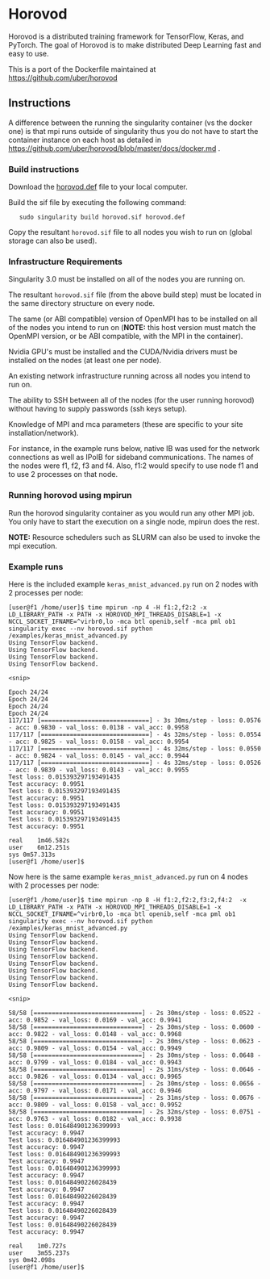 # Horovod

Horovod is a distributed training framework for TensorFlow, Keras, and PyTorch. The goal of Horovod is to make distributed Deep Learning fast and easy to use.

This is a port of the Dockerfile maintained at https://github.com/uber/horovod

## Instructions

A difference between the running the singularity container (vs the docker one) is that mpi runs outside of singularity thus you do not have to start the container instance on each host as detailed in https://github.com/uber/horovod/blob/master/docs/docker.md .

### Build instructions
Download the [horovod.def](https://github.com/sylabs/examples/tree/master/machinelearning/Horovod/horovod.def) file to your local computer.

Build the sif file by executing the following command:

```
   sudo singularity build horovod.sif horovod.def
```

Copy the resultant `horovod.sif` file to all nodes you wish to run on (global storage can also be used).

### Infrastructure Requirements
Singularity 3.0 must be installed on all of the nodes you are running on.

The resultant `horovod.sif` file (from the above build step) must be located in the same directory structure on every node.

The same (or ABI compatible) version of OpenMPI has to be installed on all of the nodes you intend to run on (**NOTE:** this host version must match the OpenMPI version, or be ABI compatible, with the MPI in the container).

Nvidia GPU's must be installed and the CUDA/Nvidia drivers must be installed on the nodes (at least one per node).

An existing network infrastructure running across all nodes you intend to run on.

The ability to SSH between all of the nodes (for the user running horovod) without having to supply passwords (ssh keys setup).

Knowledge of MPI and mca parameters (these are specific to your site installation/network).

For instance, in the example runs below, native IB was used for the network connections as well as IPoIB for sideband communications. The names of the nodes were f1, f2, f3 and f4. Also, f1:2 would specify to use node f1 and to use 2 processes on that node.

### Running horovod using mpirun

Run the horovod singularity container as you would run any other MPI job. You only have to start the execution on a single node, mpirun does the rest.

**NOTE:** Resource schedulers such as SLURM can also be used to invoke the mpi execution.


### Example runs

Here is the included example `keras_mnist_advanced.py` run on 2 nodes with 2 processes per node:

```
[user@f1 /home/user]$ time mpirun -np 4 -H f1:2,f2:2 -x LD_LIBRARY_PATH -x PATH -x HOROVOD_MPI_THREADS_DISABLE=1 -x NCCL_SOCKET_IFNAME=^virbr0,lo -mca btl openib,self -mca pml ob1 singularity exec --nv horovod.sif python /examples/keras_mnist_advanced.py
Using TensorFlow backend.
Using TensorFlow backend.
Using TensorFlow backend.
Using TensorFlow backend.

<snip>

Epoch 24/24
Epoch 24/24
Epoch 24/24
Epoch 24/24
117/117 [==============================] - 3s 30ms/step - loss: 0.0576 - acc: 0.9830 - val_loss: 0.0138 - val_acc: 0.9958
117/117 [==============================] - 4s 32ms/step - loss: 0.0554 - acc: 0.9825 - val_loss: 0.0158 - val_acc: 0.9954
117/117 [==============================] - 4s 32ms/step - loss: 0.0550 - acc: 0.9824 - val_loss: 0.0145 - val_acc: 0.9944
117/117 [==============================] - 4s 32ms/step - loss: 0.0526 - acc: 0.9839 - val_loss: 0.0143 - val_acc: 0.9955
Test loss: 0.015393297193491435
Test accuracy: 0.9951
Test loss: 0.015393297193491435
Test accuracy: 0.9951
Test loss: 0.015393297193491435
Test accuracy: 0.9951
Test loss: 0.015393297193491435
Test accuracy: 0.9951

real	1m46.582s
user	6m12.251s
sys	0m57.313s
[user@f1 /home/user]$ 
```

Now here is the same example `keras_mnist_advanced.py` run on 4 nodes with 2 processes per node:

```
[user@f1 /home/user]$ time mpirun -np 8 -H f1:2,f2:2,f3:2,f4:2  -x LD_LIBRARY_PATH -x PATH -x HOROVOD_MPI_THREADS_DISABLE=1 -x NCCL_SOCKET_IFNAME=^virbr0,lo -mca btl openib,self -mca pml ob1 singularity exec --nv horovod.sif python /examples/keras_mnist_advanced.py
Using TensorFlow backend.
Using TensorFlow backend.
Using TensorFlow backend.
Using TensorFlow backend.
Using TensorFlow backend.
Using TensorFlow backend.
Using TensorFlow backend.
Using TensorFlow backend.

<snip>

58/58 [==============================] - 2s 30ms/step - loss: 0.0522 - acc: 0.9852 - val_loss: 0.0169 - val_acc: 0.9941
58/58 [==============================] - 2s 30ms/step - loss: 0.0600 - acc: 0.9822 - val_loss: 0.0148 - val_acc: 0.9968
58/58 [==============================] - 2s 30ms/step - loss: 0.0623 - acc: 0.9809 - val_loss: 0.0154 - val_acc: 0.9949
58/58 [==============================] - 2s 30ms/step - loss: 0.0648 - acc: 0.9799 - val_loss: 0.0184 - val_acc: 0.9943
58/58 [==============================] - 2s 31ms/step - loss: 0.0646 - acc: 0.9826 - val_loss: 0.0134 - val_acc: 0.9965
58/58 [==============================] - 2s 30ms/step - loss: 0.0656 - acc: 0.9797 - val_loss: 0.0171 - val_acc: 0.9946
58/58 [==============================] - 2s 31ms/step - loss: 0.0676 - acc: 0.9809 - val_loss: 0.0158 - val_acc: 0.9952
58/58 [==============================] - 2s 32ms/step - loss: 0.0751 - acc: 0.9763 - val_loss: 0.0182 - val_acc: 0.9938
Test loss: 0.016484901236399993
Test accuracy: 0.9947
Test loss: 0.016484901236399993
Test accuracy: 0.9947
Test loss: 0.016484901236399993
Test accuracy: 0.9947
Test loss: 0.016484901236399993
Test accuracy: 0.9947
Test loss: 0.01648490226028439
Test accuracy: 0.9947
Test loss: 0.01648490226028439
Test accuracy: 0.9947
Test loss: 0.01648490226028439
Test accuracy: 0.9947
Test loss: 0.01648490226028439
Test accuracy: 0.9947

real	1m0.727s
user	3m55.237s
sys	0m42.098s
[user@f1 /home/user]$ 
```

